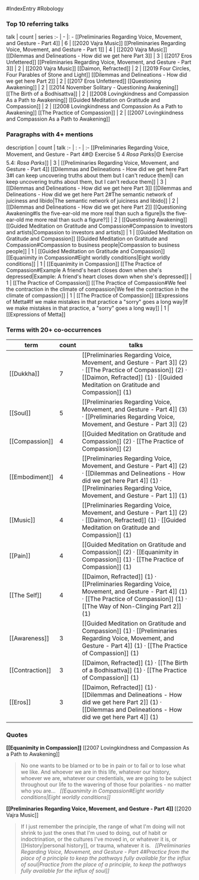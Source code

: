#IndexEntry #Robology

### Top 10 referring talks
talk | count | series
:- | - |: -
[[Preliminaries Regarding Voice, Movement, and Gesture - Part 4]] | 6 | [[2020 Vajra Music]]
[[Preliminaries Regarding Voice, Movement, and Gesture - Part 1]] | 4 | [[2020 Vajra Music]]
[[Dilemmas and Delineations - How did we get here Part 3]] | 3 | [[2017 Eros Unfettered]]
[[Preliminaries Regarding Voice, Movement, and Gesture - Part 3]] | 2 | [[2020 Vajra Music]]
[[Daimon, Refracted]] | 2 | [[2019 Four Circles, Four Parables of Stone and Light]]
[[Dilemmas and Delineations - How did we get here Part 2]] | 2 | [[2017 Eros Unfettered]]
[[Questioning Awakening]] | 2 | [[2014 November Solitary - Questioning Awakening]]
[[The Birth of a Bodhisattva]] | 2 | [[2008 Lovingkindness and Compassion As a Path to Awakening]]
[[Guided Meditation on Gratitude and Compassion]] | 2 | [[2008 Lovingkindness and Compassion As a Path to Awakening]]
[[The Practice of Compassion]] | 2 | [[2007 Lovingkindness and Compassion As a Path to Awakening]]

### Paragraphs with 4+ mentions
description | count | talk
:- | : - | :-
[[Preliminaries Regarding Voice, Movement, and Gesture - Part 4#🟡 Exercise 5 4 _Rosa Parks_\|🟡 Exercise 5.4: _Rosa Parks_]] | 3 | [[Preliminaries Regarding Voice, Movement, and Gesture - Part 4]]
[[Dilemmas and Delineations - How did we get here Part 3#I can keep uncovering truths about them but I can't reduce them\|I can keep uncovering truths about them, but I can't reduce them]] | 3 | [[Dilemmas and Delineations - How did we get here Part 3]]
[[Dilemmas and Delineations - How did we get here Part 2#The semantic network of juiciness and libido\|The semantic network of juiciness and libido]] | 2 | [[Dilemmas and Delineations - How did we get here Part 2]]
[[Questioning Awakening#Is the five-ear-old me more real than such a figure\|Is the five-ear-old me more real than such a figure?]] | 2 | [[Questioning Awakening]]
[[Guided Meditation on Gratitude and Compassion#Compassion to investors and artists\|Compassion to investors and artists]] | 1 | [[Guided Meditation on Gratitude and Compassion]]
[[Guided Meditation on Gratitude and Compassion#Compassion to business people\|Compassion to business people]] | 1 | [[Guided Meditation on Gratitude and Compassion]]
[[Equanimity in Compassion#Eight worldly conditions\|Eight worldly conditions]] | 1 | [[Equanimity in Compassion]]
[[The Practice of Compassion#Example A friend's heart closes down when she's depressed\|Example: A friend's heart closes down when she's depressed]] | 1 | [[The Practice of Compassion]]
[[The Practice of Compassion#We feel the contraction in the climate of compassion\|We feel the contraction in the climate of compassion]] | 1 | [[The Practice of Compassion]]
[[Expressions of Metta#If we make mistakes in that practice a "sorry" goes a long way\|If we make mistakes in that practice, a "sorry" goes a long way]] | 1 | [[Expressions of Metta]]

### Terms with 20+ co-occurrences
term | count | talks
-|-|-
[[Dukkha]] | 7 | <span class="counts">[[Preliminaries Regarding Voice, Movement, and Gesture - Part 3]] (2) · [[The Practice of Compassion]] (2) · [[Daimon, Refracted]] (1) · [[Guided Meditation on Gratitude and Compassion]] (1)</span> 
[[Soul]] | 5 | <span class="counts">[[Preliminaries Regarding Voice, Movement, and Gesture - Part 4]] (3) · [[Preliminaries Regarding Voice, Movement, and Gesture - Part 3]] (2)</span> 
[[Compassion]] | 4 | <span class="counts">[[Guided Meditation on Gratitude and Compassion]] (2) · [[The Practice of Compassion]] (2)</span> 
[[Embodiment]] | 4 | <span class="counts">[[Preliminaries Regarding Voice, Movement, and Gesture - Part 4]] (2) · [[Dilemmas and Delineations - How did we get here Part 4]] (1) · [[Preliminaries Regarding Voice, Movement, and Gesture - Part 1]] (1)</span> 
[[Music]] | 4 | <span class="counts">[[Preliminaries Regarding Voice, Movement, and Gesture - Part 1]] (2) · [[Daimon, Refracted]] (1) · [[Guided Meditation on Gratitude and Compassion]] (1)</span> 
[[Pain]] | 4 | <span class="counts">[[Guided Meditation on Gratitude and Compassion]] (2) · [[Equanimity in Compassion]] (1) · [[The Practice of Compassion]] (1)</span> 
[[The Self]] | 4 | <span class="counts">[[Daimon, Refracted]] (1) · [[Preliminaries Regarding Voice, Movement, and Gesture - Part 4]] (1) · [[The Practice of Compassion]] (1) · [[The Way of Non-Clinging Part 2]] (1)</span> 
[[Awareness]] | 3 | <span class="counts">[[Guided Meditation on Gratitude and Compassion]] (1) · [[Preliminaries Regarding Voice, Movement, and Gesture - Part 4]] (1) · [[The Practice of Compassion]] (1)</span> 
[[Contraction]] | 3 | <span class="counts">[[Daimon, Refracted]] (1) · [[The Birth of a Bodhisattva]] (1) · [[The Practice of Compassion]] (1)</span> 
[[Eros]] | 3 | <span class="counts">[[Daimon, Refracted]] (1) · [[Dilemmas and Delineations - How did we get here Part 2]] (1) · [[Dilemmas and Delineations - How did we get here Part 4]] (1)</span> 

### Quotes
**[[Equanimity in Compassion]]**
<span class="counts">[[2007 Lovingkindness and Compassion As a Path to Awakening]]</span>
> No one wants to be blamed or to be in pain or to fail or to lose what we like. And whoever we are in this life, whatever our history, whoever we are, whatever our credentials, we are going to be subject throughout our life to the wavering of those four polarities - no matter who you are... &nbsp;&nbsp;<span class="counts">_[[Equanimity in Compassion#Eight worldly conditions|Eight worldly conditions]]_</span>

**[[Preliminaries Regarding Voice, Movement, and Gesture - Part 4]]**
<span class="counts">[[2020 Vajra Music]]</span>
> If I just remember the principle, the range of what I'm doing will not shrink to just the ones that I'm used to doing, out of habit or indoctrination, or the cultures I've moved in, or whatever it is, or [[History|personal history]], or trauma, whatever it is. &nbsp;&nbsp;<span class="counts">_[[Preliminaries Regarding Voice, Movement, and Gesture - Part 4#Practice from the place of a principle to keep the pathways fully available for the influx of soul|Practice from the place of a principle, to keep the pathways fully available for the influx of soul]]_</span>


